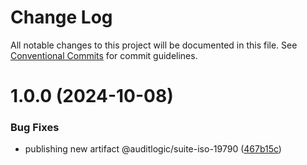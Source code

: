 # Change Log

All notable changes to this project will be documented in this file.
See [Conventional Commits](https://conventionalcommits.org) for commit guidelines.

# 1.0.0 (2024-10-08)


### Bug Fixes

* publishing new artifact @auditlogic/suite-iso-19790 ([467b15c](https://github.com/auditlogic/suite/commit/467b15c393fd5627d74996de679243dae9b644f9))
